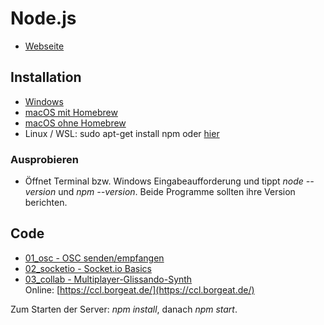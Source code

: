 # Node.js

- [Webseite](https://nodejs.org/en/)

## Installation

- [Windows](https://nodejs.org/en/)
- [macOS mit Homebrew](https://bodo-schoenfeld.de/node-js-und-npm-unter-macos-installieren/)
- [macOS ohne Homebrew](https://nodejs.org/en/download/)
- Linux / WSL: sudo apt-get install npm oder [hier](https://github.com/nodesource/distributions/blob/master/README.md)

### Ausprobieren

- Öffnet Terminal bzw. Windows Eingabeaufforderung und tippt *node --version* und *npm --version*. Beide Programme sollten ihre Version berichten.

## Code

- [01_osc - OSC senden/empfangen](01_osc/)
- [02_socketio - Socket.io Basics](02_socketio/)
- [03_collab - Multiplayer-Glissando-Synth](03_collab/)<br />Online: [https://ccl.borgeat.de/](https://ccl.borgeat.de/)

Zum Starten der Server: *npm install*, danach *npm start*.